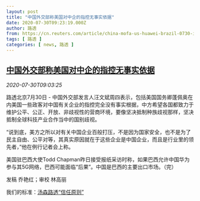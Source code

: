```yaml
---
layout: post
title: "中国外交部称美国对中企的指控无事实依据"
date: 2020-07-30T09:23:19.000Z
author: 路透
from: https://cn.reuters.com/article/china-mofa-us-huawei-brazil-0730-idCNKCS24V1EQ
tags: [ 路透 ]
categories: [ news, 路透 ]
---
```

<!--1596100999000-->
[中国外交部称美国对中企的指控无事实依据](https://cn.reuters.com/article/china-mofa-us-huawei-brazil-0730-idCNKCS24V1EQ)
------

<div>
<div><i>2020-07-30T09:03:25</i></div><div class="StandardArticleBody_body"><p>路透北京7月30日 - 中国外交部发言人汪文斌周四表示，包括美国国务卿蓬佩奥在内美国一些政客对中国有关企业的指控完全没有事实根据，中方希望各国都致力于维护公平、公正、开放、非歧视性的营商环境，要像坚决抵制种族歧视那样，坚决抵制全球科技产业合作当中的国别歧视。      </p><p>“说到底，美方之所以对有关中国企业百般打压，不是因为国家安全，也不是为了民主自由、公平对等，其真实原因就在于这些企业是中国企业，而且是行业里的领先者，”他在例行记者会上称。    </p><p>美国驻巴西大使Todd Chapman昨日接受报纸采访时称，如果巴西允许中国华为参与其5G网络，巴西可能面临“后果”。中国是巴西的主要出口市场。（完）  </p><div class="Attribution_container"><div class="Attribution_attribution"><p class="Attribution_content">发稿 乔艳红；审校 林高丽 </p></div></div><div class="StandardArticleBody_trustBadgeContainer"><span class="StandardArticleBody_trustBadgeTitle">我们的标准：</span><span class="trustBadgeUrl"><a href="https://www.thomsonreuters.cn/content/dam/openweb/documents/pdf/china/brochures/about-us-1.pdf">汤森路透“信任原则”</a></span></div></div>
</div>
